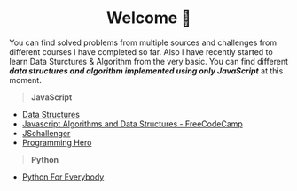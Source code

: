<h1 align="center">Welcome 👋</h1>
 
You can find solved problems from multiple sources and challenges from different courses I have completed so far. Also I have recently started to learn Data Sturctures & Algorithm from the very basic. You can find different ***data structures and algorithm implemented using only JavaScript*** at this moment.

> **JavaScript**

- [Data Structures](js/data-structures)
- [Javascript Algorithms and Data Structures - FreeCodeCamp](js/javascript-algorithms-and-data-structures-freecodecamp)
- [JSchallenger](js/js-challenger)
- [Programming Hero](js/programming-hero)

> **Python**

- [Python For Everybody](python\py4e)
